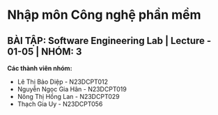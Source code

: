 # Nhập môn Công nghệ phần mềm
## BÀI TẬP: Software Engineering Lab | Lecture - 01-05 | NHÓM: 3
**Các thành viên nhóm:**
- Lê Thị Bảo Diệp - N23DCPT012
- Nguyễn Ngọc Gia Hân - N23DCPT019
- Nông Thị Hồng Lan - N23DCPT029
- Thạch Gia Uy - N23DCPT056

